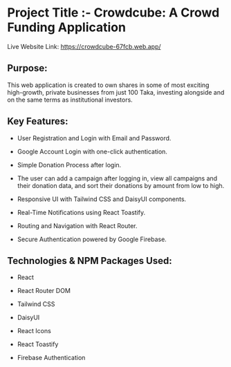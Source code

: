 
# Project Title :- Crowdcube: A Crowd Funding Application

Live Website Link: https://crowdcube-67fcb.web.app/


## Purpose:
This web application is created to own shares in some of most exciting high-growth, private businesses from just 100 Taka, investing alongside and on the same terms as institutional investors.

## Key Features:
- User Registration and Login with Email and Password.

- Google Account Login with one-click authentication.

- Simple Donation Process after login.
- The user can add a campaign after logging in, view all campaigns and their donation data, and sort their donations by amount from low to high.

- Responsive UI with Tailwind CSS and DaisyUI components.

- Real-Time Notifications using React Toastify.

- Routing and Navigation with React Router.

- Secure Authentication powered by Google Firebase.


## Technologies & NPM Packages Used:
- React

- React Router DOM

- Tailwind CSS

- DaisyUI

- React Icons

- React Toastify

- Firebase Authentication

